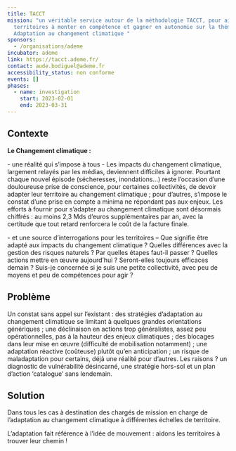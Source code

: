 ```yaml
---
title: TACCT
mission: "un véritable service autour de la méthodologie TACCT, pour aider les
  territoires à monter en compétence et gagner en autonomie sur la thématique
  Adaptation au changement climatique "
sponsors:
  - /organisations/ademe
incubator: ademe
link: https://tacct.ademe.fr/
contact: aude.bodiguel@ademe.fr
accessibility_status: non conforme
events: []
phases:
  - name: investigation
    start: 2023-02-01
    end: 2023-03-31
---
```

## Contexte

**L﻿e Changement climatique :** 

\- une réalité qui s’impose à tous - Les impacts du changement climatique, largement relayés par les médias, deviennent difficiles à ignorer. Pourtant chaque nouvel épisode (sécheresses, inondations...) reste l’occasion d’une douloureuse prise de conscience, pour certaines collectivités, de devoir adapter leur territoire au changement climatique ; pour d’autres, s’impose le constat d’une prise en compte a minima ne répondant pas aux enjeux. Les efforts à fournir pour s’adapter au changement climatique sont désormais chiffrés : au moins 2,3 Mds d’euros supplémentaires par an, avec la certitude que tout retard renforcera le coût de la facture finale.

\- et une source d’interrogations pour les territoires – Que signifie être adapté aux impacts du changement climatique ? Quelles différences avec la gestion des risques naturels ? Par quelles étapes faut-il passer ? Quelles actions mettre en œuvre aujourd’hui ? Seront-elles toujours efficaces demain ? Suis-je concernée si je suis une petite collectivité, avec peu de moyens et peu de compétences pour agir ?

## Problème

Un constat sans appel sur l’existant : des stratégies d’adaptation au changement climatique se limitant à quelques grandes orientations génériques ; une déclinaison en actions trop généralistes, assez peu opérationnelles, pas à la hauteur des enjeux climatiques ; des blocages dans leur mise en œuvre (difficulté de mobilisation notamment) ; une adaptation réactive (coûteuse) plutôt qu’en anticipation ; un risque de maladaptation pour certains, déjà une réalité pour d’autres. Les raisons ? un diagnostic de vulnérabilité désincarné, une stratégie hors-sol et un plan d’action ‘catalogue’ sans lendemain.

## Solution

Dans tous les cas à destination des chargés de mission en charge de l’adaptation au changement climatique à différentes échelles de territoire.

L’adaptation fait référence à l’idée de mouvement : aidons les territoires à trouver leur chemin !